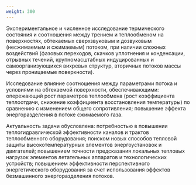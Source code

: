 ```yaml
---
weight: 300
---
```


Экспериментальное и численное исследование термического состояния и соотношения между трением и теплообменом на поверхностях, обтекаемых сверхзвуковым и дозвуковым (несжимаемым и сжимаемым) потоком, при наличии сложных воздействий (фазовых переходов, скачков уплотнения и конденсации, отрывных течений, крупномасштабных индуцированных и самоорганизующихся вихревых структур, вторичных потоков массы через проницаемые поверхности).

Исследование влияние соотношения между параметрами потока и условиями на обтекаемой поверхности, обеспечивающими: опережающий рост параметров теплообмена (рост коэффициента теплоотдачи, снижение коэффициента восстановления температуры) по сравнению с изменением общего сопротивления; повышение эффекта энергоразделения в потоке сжимаемого газа.

Актуальность задачи обусловлена: потребностью в повышении теплогидравлической эффективности каналов и трактов теплообменного оборудования;	поиском новых способов тепловой защиты высокотемпературных элементов энергоустановок и двигателей;	повышением точности предсказания локальных тепловых нагрузок элементов летательных аппаратов и технологических устройств; повышением эффективности перспективного энергетического оборудования за счет использования эффектов безмашинного энергоразделения потоков.

